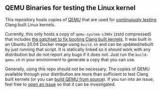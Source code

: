 ## QEMU Binaries for testing the Linux kernel

This repository hosts copies of [QEMU](https://www.qemu.org/) that are used for [continuously testing](https://github.com/ClangBuiltLinux/continuous-integration2) Clang built Linux kernels.

Currently, this only hosts a copy of `qemu-system-s390x` (zstd compressed) that includes [the patchset to fix booting Clang built kernels](https://lore.kernel.org/qemu-devel/20210111163845.18148-1-david@redhat.com/). It was built in an Ubuntu 20.04 Docker image using `build.sh` and can be updated/rebuilt by just running that script. It is statically linked so it *should* work with any distribution but do not report any bugs if it does not. Just run the `build-qemu.sh` in your environment to generate a copy that you can use.

Generally, using this repo should not be necessary. The copies of QEMU available through your distribution are more than sufficient to test Clang built kernels (or you can [build QEMU from source](https://www.qemu.org/download/#source)). If you run into an issue, feel free to [open an issue](https://github.com/ClangBuiltLinux/linux/issues/new) so that it can be investigated.

